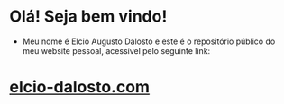 # Olá! Seja bem vindo!
- Meu nome é Elcio Augusto Dalosto e este é o repositório público do meu website pessoal, acessível pelo seguinte link:
# [elcio-dalosto.com](https://www.elcio-dalosto.com)